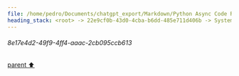 ```yaml
---
file: /home/pedro/Documents/chatgpt_export/Markdown/Python Async Code Review.md
heading_stack: <root> -> 22e9cf0b-43d0-4cba-b6dd-485e711d406b -> System -> 8c4249b6-2feb-4974-82e2-5202ef7ebb86 -> System -> aaa255dc-4cd2-4201-aa1b-3acbcd5264eb -> User -> 010bb377-54fe-4294-993d-db25e5599734 -> Assistant -> Main Components: -> Some Points to Consider: -> aaa2d4ed-07b8-4361-b256-cd31a20ad6aa -> User -> 92304192-39de-46c9-a2fc-b0c0599329f9 -> System -> a9ae2de4-9804-429a-8d65-f970d87d1ae4 -> Assistant -> aaa2df94-6e04-4e19-a4d7-023d418623b1 -> User -> 0ce78417-20a9-4e6e-adf2-455f05313870 -> Assistant -> aaa21f59-e6e0-44a7-886b-fb6c51ce0f15 -> User -> a31a0c13-f56b-49e9-b146-e58375d41b9b -> Assistant -> aaa2cbbd-f215-4b9b-98e3-e26e27b3992a -> User -> 9e13158c-ee20-49bf-9635-af5c23d44f10 -> Assistant -> aaa2ef44-b8b1-466c-84fe-cd64264b3165 -> User -> 8e17e4d2-49f9-4ff4-aaac-2cb095ccb613
---
```

###### 8e17e4d2-49f9-4ff4-aaac-2cb095ccb613
[parent ⬆️](#aaa2ef44-b8b1-466c-84fe-cd64264b3165)
